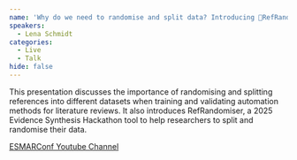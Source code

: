```yaml
---
name: 'Why do we need to randomise and split data? Introducing 🎲RefRandomiser: a 2025 Evidence Synthesis Hackathon tool'
speakers:
  - Lena Schmidt
categories:
  - Live
  - Talk
hide: false
---
```


This presentation discusses the importance of randomising and splitting references into different datasets when training and validating automation methods for literature reviews. It also introduces RefRandomiser, a 2025 Evidence Synthesis Hackathon tool to help researchers to split and randomise their data.

[ESMARConf Youtube Channel](https://www.youtube.com/@esmarconf)